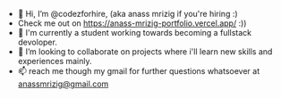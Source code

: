 - 👋 Hi, I’m @codezforhire, (aka anass mrizig if you're hiring :)
-  Check me out on https://anass-mrizig-portfolio.vercel.app/ :))
- 🌱 I'm currently a student working towards becoming a fullstack devoloper. 
- 💞️ I’m looking to collaborate on projects where i'll learn new skills and experiences mainly.
- 📫 reach me though my gmail for further questions whatsoever at anassmrizig@gmail.com
